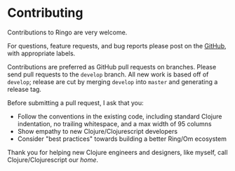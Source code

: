 # Contributing

Contributions to Ringo are very welcome.

For questions, feature requests, and bug reports please post on the [GitHub](https://github.com/racehub/om-bootstrap/issues), with appropriate labels.

Contributions are preferred as GitHub pull requests on branches. Please send pull requests to the `develop` branch. All new work is based off of `develop`; release are cut by merging `develop` into `master` and generating a release tag.

Before submitting a pull request, I ask that you:

- Follow the conventions in the existing code, including standard Clojure indentation, no trailing whitespace, and
  a max width of 95 columns
- Show empathy to new Clojure/Clojurescript developers
- Consider "best practices" towards building a better Ring/Om ecosystem

Thank you for helping new Clojure engineers and designers, like myself, call Clojure/Clojurescript our _home_.
